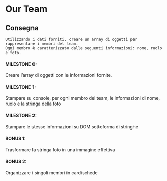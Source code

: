 # Our Team
## Consegna
    Utilizzando i dati forniti, creare un array di oggetti per rappresentare i membri del team.
    Ogni membro è caratterizzato dalle seguenti informazioni: nome, ruolo e foto.
#### MILESTONE 0:
Creare l’array di oggetti con le informazioni fornite.

#### MILESTONE 1:
Stampare su console, per ogni membro del team, le informazioni di nome, ruolo e la stringa della foto

#### MILESTONE 2:
Stampare le stesse informazioni su DOM sottoforma di stringhe

#### BONUS 1:
Trasformare la stringa foto in una immagine effettiva

#### BONUS 2:
Organizzare i singoli membri in card/schede